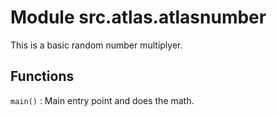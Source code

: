 Module src.atlas.atlasnumber
============================
This is a basic random number multiplyer.

Functions
---------

    
`main()`
:   Main entry point and does the math.